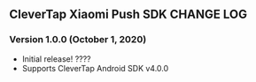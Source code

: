 ## CleverTap Xiaomi Push SDK CHANGE LOG

### Version 1.0.0 (October 1, 2020)

* Initial release! ????
* Supports CleverTap Android SDK v4.0.0